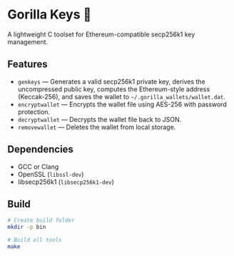 # Gorilla Keys 🔑

A lightweight C toolset for Ethereum-compatible secp256k1 key management.

## Features

- `genkeys` — Generates a valid secp256k1 private key, derives the uncompressed public key, computes the Ethereum-style address (Keccak-256), and saves the wallet to `~/.gorilla_wallets/wallet.dat`.
- `encryptwallet` — Encrypts the wallet file using AES-256 with password protection.
- `decryptwallet` — Decrypts the wallet file back to JSON.
- `removewallet` — Deletes the wallet from local storage.

## Dependencies

- GCC or Clang
- OpenSSL (`libssl-dev`)
- libsecp256k1 (`libsecp256k1-dev`)

## Build

```bash
# Create build folder
mkdir -p bin

# Build all tools
make
